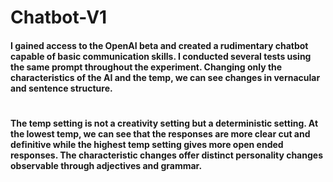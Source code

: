 # Chatbot-V1

<h4> I gained access to the OpenAI beta and created a rudimentary chatbot capable of basic communication skills. I conducted several tests using the same prompt throughout the experiment. Changing only the characteristics of the AI and the temp, we can see changes in vernacular and sentence structure. 
  
# <h4> The temp setting is not a creativity setting but a deterministic setting. At the lowest temp, we can see that the responses are more clear cut and definitive while the highest temp setting gives more open ended responses. The characteristic changes offer distinct personality changes observable through adjectives and grammar. 

